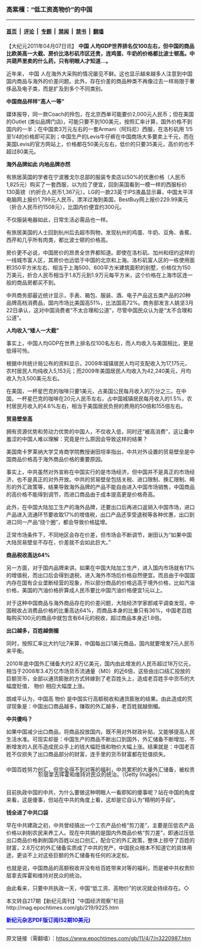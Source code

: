 ### 高紫檀：“低工资高物价”的中国

---

#### [首页](../../../..?n3220987) &nbsp;|&nbsp; [评论](../../../../../epoch-comment?n3220987) &nbsp;|&nbsp; [专题](../../../../../epoch-special?n3220987) &nbsp;|&nbsp; [禁闻](../../../../../epoch-news?n3220987) &nbsp;|&nbsp; [禁书](../../../../../books?n3220987) &nbsp;|&nbsp; [翻墙](https://github.com/gfw-breaker/nogfw/blob/master/README.md?n3220987)


<div class="post_content" id="artbody" itemprop="articleBody">
 <!-- article content begin -->
 <p>
  【大纪元2011年04月07日讯】
  <b>
   <ok href="https://www.epochtimes.com/gb/tag/%E4%B8%AD%E5%9B%BD.html">
    中国
   </ok>
   人均GDP世界排名仅100左右，但中国的商品比欧美高一大截、房价比洛杉矶市区还贵，连鸡蛋、牛奶的价格都比波士顿高。中共葫芦里卖的什么药，只有明眼人才知道…。
  </b>
 </p>
 <p>
  近年来，
  <ok href="https://www.epochtimes.com/gb/tag/%E4%B8%AD%E5%9B%BD.html">
   中国
  </ok>
  人在海外大采购的情况屡见不鲜。这也显示越来越多人注意到中国国内商品与海外的价差问题。此外，存在价差的商品种类不再像过去一样局限于奢侈品及电子类，而是扩及到多个不同类别。
 </p>
 <p>
  <b>
   中国商品样样“高人一等”
  </b>
 </p>
 <p>
  媒体报导，同一款Coach的拎包，在北京西单可能要价2,000元人民币；但在美国的Outlet (类似品牌门店)，可能只要不到100美元，按照汇率计算，国外价格不到国内的一半；在中国卖3万元左右的一套Armani（阿玛尼）西服，在洛杉矶用 1/5至1/4的价格即可买到；中国生产的Levis牛仔裤在中国商场大多要卖上千元，而在美国Levis的官方网站上，价格都在50美元左右，低价的只要35美元，高价的也不超过80美元。
 </p>
 <p>
  <b>
   海外品牌如此 内地品牌亦然
  </b>
 </p>
 <p>
  有旅居英国的学者在宁波雅戈尔总部的服装专卖店以50%的优惠价格（人民币1,825元）购买了一套西服，以为捡了便宜，回到英国看到一模一样的西服标价 130英镑（约折合人民币1,367元）。LG的一款23英寸IPS液晶显示幕，中国太平洋电脑网上报价1,799元人民币，漂洋过海到美国，BestBuy网上报价229.99美元（折合人民币约1508元），比国内价便宜约300元。
 </p>
 <p>
  不仅服装电器如此，日常生活必需品也一样。
 </p>
 <p>
  有旅居美国的人士回到杭州后去超市购物，发现杭州的鸡蛋、牛奶、豆角、香蕉、西芹和几乎所有肉类，都比波士顿的价格高。
 </p>
 <p>
  房价更不必说，中国房价的昂贵全世界都知道。即使在洛杉矶、加州和纽约这样的一线城市富人区，其房价也远低于中国的北京和上海。洛杉矶富人区的一栋使用面积350平方米左右、相当于上海500、600平方米建筑面积的别墅，价格仅为150万美元，折合人民币相当于1.8万元到1.9万元每平方米，这个价格在上海市区连一般的商品房都买不到。
 </p>
 <p>
  中共商务部最近统计显示，手表、箱包、服装、酒、电子产品这五类产品的20种品牌高档消费品，国内市场比美国高51%，比法国高72%。商务部发言人姚坚3月22日承认，这对中国消费者“不太合理和公道”，尽管中国民众认为是“太不合理和公道”。
 </p>
 <p>
  <b>
   人均收入“矮人一大截”
  </b>
 </p>
 <p>
  事实上，中国人均GDP在世界上排名仅100名左右，而人均收入与美国相比，更是低得可怜。
 </p>
 <p>
  根据中共统计局公布的资料显示，2009年城镇居民人均可支配收入为17,175元，农村居民人均纯收入5,153元；而2009年美国居民人均收入为42,240美元，月均收入为3,500美元左右。
 </p>
 <p>
  在美国，一杯星巴克的咖啡只要1美元，占美国公民每月收入的万分之三。在中国，一杯星巴克的咖啡在20元人民币左右，占中国城镇居民每月收入的1.5%，农村居民月收入的4.6%左右，相当于美国居民负担的费用的50倍和155倍左右。
 </p>
 <p>
  <b>
   贸易壁垒高
  </b>
 </p>
 <p>
  拥有资源优势和劳动力优势的中国人，不仅收入低，同时还“被高消费”，这让囊中羞涩的中国人难以理解：究竟是什么原因会导致这样的结果？
 </p>
 <p>
  美国南卡罗莱纳大学艾肯商学院教授谢田坦率指出，中共对外设置的贸易壁垒是中国商品价格高于海外商品价格的重要原因。
 </p>
 <p>
  事实上，中共虽然对外宣称在中国实行的是市场经济，但中国并不是真正的市场经济，也不是真正的对外开放。中共的贸易壁垒包括关税、进口限制、换汇限制、畸形的外汇政策等，结果导致海外品牌的产品不能自由进入中国市场销售，中国商品的高价格不能得到调节，而进口商品由于成本提高更是价格奇高。
 </p>
 <p>
  此外，在中国大陆加工生产的海外品牌，还要出口后再进口返销入中国市场，进口产品进入流通环节要收取17%的增值税，出口产品还享受退税等各种优惠，出口到进口同一产品“绕个圈”，都会导致价格猛增。
 </p>
 <p>
  正常市场条件下，不同地区会存在价差，但市场会不断调节，谢田认为“如果中国大陆贸易壁垒不存在，价差就不会如此巨大。”
 </p>
 <p>
  <b>
   商品税收高达64%
  </b>
 </p>
 <p>
  另一方面，对于国内品牌来讲。如果在中国大陆加工生产，进入国内市场就有17%的增值税，而出口后会得到退税，进入海外市场后价格自然便宜。而且由于中国国内存在国有企业垄断经营的现象，所以部分商品的价格远高于境外价格，比如汽油价格，美国的汽油价格折算成人民币要比中国汽油价格便宜1元以上。
 </p>
 <p>
  对于这种中国商品与海外商品存在的价差问题，大陆经济学家郎咸平调查发现，中国税收占消费品价格的比重高达64%，而商品本身的比重只有36%，中国老百姓每购买100元的商品中就包含有64元的税收，超过商品本身近1.8倍。
 </p>
 <p>
  <b>
   出口越多，百姓越倒楣
  </b>
 </p>
 <p>
  同时，按照汇率比大约1比7来算，中国每出口1美元商品，国内就要增发7元人民币来平衡。
 </p>
 <p>
  2010年底中国外汇储备大约2.8万亿美元，国内由此增发的人民币超过18万亿元，相当于2008年3.4万亿市场货币流通量（M0）的近6倍，这些由出口结汇投放的巨额货币，全部以通货膨胀的方式转嫁到了老百姓头上，造成老百姓手中货币的大幅度贬值，
  <ok href="https://www.epochtimes.com/gb/tag/%E7%89%A9%E4%BB%B7.html">
   物价
  </ok>
  相应大幅度上涨。
 </p>
 <p>
  朗咸平认为，中国高
  <ok href="https://www.epochtimes.com/gb/tag/%E7%89%A9%E4%BB%B7.html">
   物价
  </ok>
  是中国实行高额税收和通货膨胀的结果。由此造成的荒谬现象是：中国出口商品越多，赚取的外汇越多，老百姓就越倒楣。
 </p>
 <p>
  <b>
   中共傻吗？
  </b>
 </p>
 <p>
  如果中国减少出口商品，将商品投放国内，既不用对外财政补贴，又能够提高人民生活水准。可现实却是：中国生产的商品不断出口到国外，外汇储备不断增加，不断增发的人民币造成民众手上的钱大幅贬值和物价大幅上涨。结果就是：中国老百姓不仅损失了出口商品部分的财富，连手里的货币财富都在贬值损失。
 </p>
 <p>
  <!--image v 1.5-->
 </p>
 <div style="line-height: 90%; text-align: center;">
  <br/>
  <span class="bn12">
   中国百姓努力创汇，但完全得不到对等的福利，中共累积的大量外汇储备，被权贵阶层拿去挥霍和维持对民众的统治。（Getty Images）
  </span>
 </div>
 <p>
  <!-- -->
  <br/>
  目前执政中国的中共，为什么要做这种明眼人一看即知的傻事呢？站在中国的角度来看，这是傻事，但站在中共的角度上看，这却是它自认为“精明的手段”。
 </p>
 <p>
  <b>
   钱全进了中共口袋
  </b>
 </p>
 <p>
  早在中共建政之初，中共曾经搞出一个工农产品价格“剪刀差”，主要是压低农产品价格以剥削农民来养工人。现在中共搞的是国内外商品价格“剪刀差”，即通过压低出口商品价格剥削国内百姓以出口创汇，配合它的外汇政策，整体上掠夺了百姓的财富，2.8万亿的外汇储备实质成了中共的党产，中国民众根本不知道它的具体用途，更谈不上对这些巨额的外汇储备有任何的决定权。
 </p>
 <p>
  也就是说，中国商品的高额税收并没有给百姓带来对等的福利，而是被中共权贵阶层拿去挥霍和维持对民众的统治。
 </p>
 <p>
  由此看来，只要中共执政一天，中国“低工资、高物价”的状况就会持续存在。◇
 </p>
 <p>
  本文转自217期【新纪元周刊】“中国经济观察”栏目
  <br/>
  <ok href=" http://mag.epochtimes.com/gb/219/9225.htm " target="_blank">
   http://mag.epochtimes.com/gb/219/9225.htm
  </ok>
 </p>
 <p>
  <ok href="http://mag.epochtimes.com/pdfmag/home.html">
   <font color="blue">
    <b>
     新纪元杂志PDF版订阅(52期10美元)
    </b>
   </font>
  </ok>
 </p>
 <!-- article content end -->
 <div id="below_article_ad">
 </div>
</div>


---

原文链接（需翻墙）：https://www.epochtimes.com/gb/11/4/7/n3220987.htm